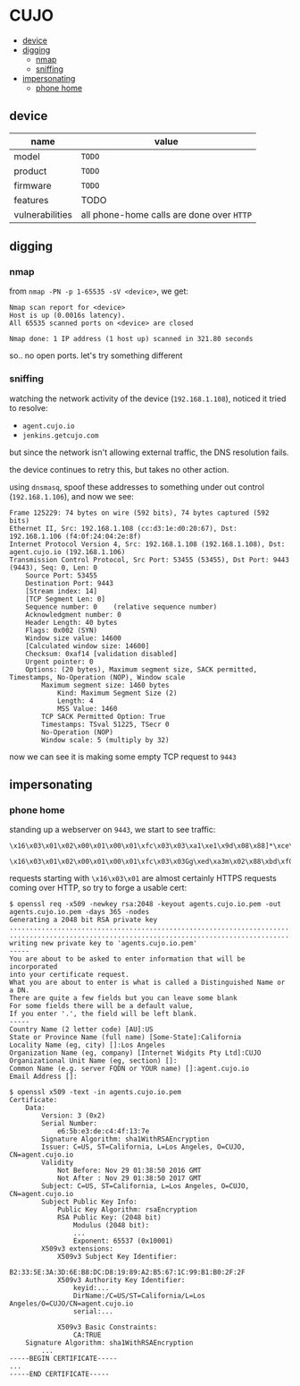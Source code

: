 # CUJO

- [device](#device)
- [digging](#digging)
  - [nmap](#nmap)
  - [sniffing](#sniffing)
- [impersonating](#impersonating)
  - [phone home](#phone-home)

## device
name            | value
----------------|-----
model           | `TODO`
product         | `TODO`
firmware        | `TODO`
features        | TODO 
vulnerabilities | all phone-home calls are done over `HTTP`

## digging

### nmap

from `nmap -PN -p 1-65535 -sV <device>`, we get:

```
Nmap scan report for <device>
Host is up (0.0016s latency).
All 65535 scanned ports on <device> are closed

Nmap done: 1 IP address (1 host up) scanned in 321.80 seconds
```

so.. no open ports. let's try something different

### sniffing

watching the network activity of the device (`192.168.1.108`), noticed it tried to resolve:

  * `agent.cujo.io`
  * `jenkins.getcujo.com`
  
but since the network isn't allowing external traffic, the DNS resolution fails. 

the device continues to retry this, but takes no other action.

using `dnsmasq`, spoof these addresses to something under out control (`192.168.1.106`), and now we see:

```
Frame 125229: 74 bytes on wire (592 bits), 74 bytes captured (592 bits)
Ethernet II, Src: 192.168.1.108 (cc:d3:1e:d0:20:67), Dst: 192.168.1.106 (f4:0f:24:04:2e:8f)
Internet Protocol Version 4, Src: 192.168.1.108 (192.168.1.108), Dst: agent.cujo.io (192.168.1.106)
Transmission Control Protocol, Src Port: 53455 (53455), Dst Port: 9443 (9443), Seq: 0, Len: 0
    Source Port: 53455
    Destination Port: 9443
    [Stream index: 14]
    [TCP Segment Len: 0]
    Sequence number: 0    (relative sequence number)
    Acknowledgment number: 0
    Header Length: 40 bytes
    Flags: 0x002 (SYN)
    Window size value: 14600
    [Calculated window size: 14600]
    Checksum: 0xaf14 [validation disabled]
    Urgent pointer: 0
    Options: (20 bytes), Maximum segment size, SACK permitted, Timestamps, No-Operation (NOP), Window scale
        Maximum segment size: 1460 bytes
            Kind: Maximum Segment Size (2)
            Length: 4
            MSS Value: 1460
        TCP SACK Permitted Option: True
        Timestamps: TSval 51225, TSecr 0
        No-Operation (NOP)
        Window scale: 5 (multiply by 32)

```

now we can see it is making some empty TCP request to `9443`

## impersonating

### phone home

standing up a webserver on `9443`, we start to see traffic:

```
\x16\x03\x01\x02\x00\x01\x00\x01\xfc\x03\x03\xa1\xe1\x9d\x08\x88]*\xce\xe7G
```

```
\x16\x03\x01\x02\x00\x01\x00\x01\xfc\x03\x03Gg\xed\xa3m\x02\x88\xbd\xf0\xd1\x1eS\xf0\xfbc\xfb\x80K\x8dD\xed\xfb\x9b\x8c\xa0\xb2\xc6C\xc8\x15\x86\xbb\x00\x00\xa0\xc00\xc0,\xc0(\xc0$\xc0\x14\xc0
```

requests starting with `\x16\x03\x01` are almost certainly HTTPS requests coming over HTTP, so try to forge a usable cert:

```
$ openssl req -x509 -newkey rsa:2048 -keyout agents.cujo.io.pem -out agents.cujo.io.pem -days 365 -nodes
Generating a 2048 bit RSA private key
........................................................................................+++
..........................................................................................................+++
writing new private key to 'agents.cujo.io.pem'
-----
You are about to be asked to enter information that will be incorporated
into your certificate request.
What you are about to enter is what is called a Distinguished Name or a DN.
There are quite a few fields but you can leave some blank
For some fields there will be a default value,
If you enter '.', the field will be left blank.
-----
Country Name (2 letter code) [AU]:US
State or Province Name (full name) [Some-State]:California
Locality Name (eg, city) []:Los Angeles
Organization Name (eg, company) [Internet Widgits Pty Ltd]:CUJO
Organizational Unit Name (eg, section) []:
Common Name (e.g. server FQDN or YOUR name) []:agent.cujo.io
Email Address []:

$ openssl x509 -text -in agents.cujo.io.pem
Certificate:
    Data:
        Version: 3 (0x2)
        Serial Number:
            e6:5b:e3:de:c4:4f:13:7e
        Signature Algorithm: sha1WithRSAEncryption
        Issuer: C=US, ST=California, L=Los Angeles, O=CUJO, CN=agent.cujo.io
        Validity
            Not Before: Nov 29 01:38:50 2016 GMT
            Not After : Nov 29 01:38:50 2017 GMT
        Subject: C=US, ST=California, L=Los Angeles, O=CUJO, CN=agent.cujo.io
        Subject Public Key Info:
            Public Key Algorithm: rsaEncryption
            RSA Public Key: (2048 bit)
                Modulus (2048 bit):
                ...
                Exponent: 65537 (0x10001)
        X509v3 extensions:
            X509v3 Subject Key Identifier:
                B2:33:5E:3A:3D:6E:B8:DC:D8:19:89:A2:B5:67:1C:99:B1:B0:2F:2F
            X509v3 Authority Key Identifier:
                keyid:...
                DirName:/C=US/ST=California/L=Los Angeles/O=CUJO/CN=agent.cujo.io
                serial:...

            X509v3 Basic Constraints:
                CA:TRUE
    Signature Algorithm: sha1WithRSAEncryption
        ...
-----BEGIN CERTIFICATE-----
...
-----END CERTIFICATE-----
```

